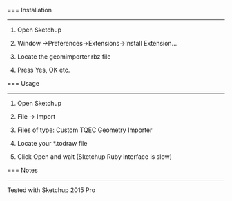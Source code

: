 === Installation
*********************

1) Open Sketchup

2) Window ->Preferences->Extensions->Install Extension...

3) Locate the geomimporter.rbz file

4) Press Yes, OK etc.


=== Usage
*********************

1) Open Sketchup

2) File -> Import

3) Files of type: Custom TQEC Geometry Importer

4) Locate your *.todraw file

5) Click Open and wait (Sketchup Ruby interface is slow)


=== Notes
*********************

Tested with Sketchup 2015 Pro